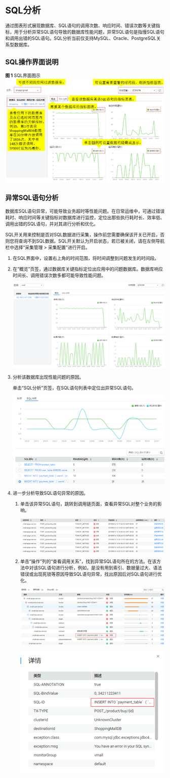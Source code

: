 # SQL分析<a name="apm_02_0019"></a>

通过图表形式展现数据库、SQL语句的调用次数、响应时间、错误次数等关键指标，用于分析异常SQL语句导致的数据库性能问题，异常SQL语句是指慢SQL语句和调用出错的SQL语句。SQL分析当前仅支持MySQL、Oracle、PostgreSQL关系型数据库。

## SQL操作界面说明<a name="section15655201092217"></a>

**图 1**  SQL界面图示<a name="fig143631445306"></a>  
![](figures/SQL界面图示.png "SQL界面图示")

## 异常SQL语句分析<a name="section8462182815270"></a>

数据库SQL语句异常，可能导致业务超时等性能问题。在日常运维中，可通过错误耗时、响应时间等关键指标对数据库进行监控，定位出那些执行耗时长、效率低、调用出错的SQL语句，并对其进行分析和优化。

SQL开关用来控制是否对SQL数据进行采集，操作前您需要确保该开关已开启，否则您将查询不到SQL数据。SQL开关默认为开启状态，若已被关闭，请在左侧导航栏中选择“采集管理 \> 采集配置”进行开启。

1.  在SQL界面中，设置右上角的时间范围，将时间调整到问题发生的时间段。
2.  在“概览”页签，通过数据库关键指标定位出应用中的问题数据库。数据库响应时间长、调用错误次数多都可能导致性能问题。

    ![](figures/SQL概览.png)

3.  分析该数据库出现性能问题的原因。

    单击“SQL分析”页签，在SQL语句列表中定位出异常SQL语句。

    ![](figures/SQL分析.png)

4.  进一步分析导致SQL语句异常的原因。
    1.  单击该异常SQL语句，跳转到调用链页面，查看异常SQL对整个业务的影响。

        ![](figures/SQL调用链.png)

    2.  单击“操作”列的“查看调用关系”，找到异常SQL语句所在的方法。在该方法中对该SQL语句进行分析，例如，是没有用到索引、数据量过大、语法错误或出现死锁等原因导致SQL语句异常，找出原因后对SQL语句进行优化。

        ![](figures/SQL调用链展开.png)

        ![](figures/详情.png)



